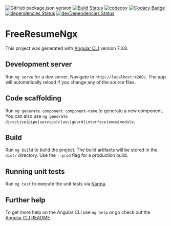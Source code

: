 ![GitHub package.json version](https://img.shields.io/github/package-json/v/jesusvallez/FreeResumeNgx.svg)
[![Build Status](https://travis-ci.org/jesusvallez/FreeResumeNgx.svg?branch=master)](https://travis-ci.org/jesusvallez/FreeResumeNgx)
[![codecov](https://img.shields.io/codecov/c/github/jesusvallez/FreeResumeNgx.svg)](https://codecov.io/gh/jesusvallez/FreeResumeNgx)
[![Codacy Badge](https://api.codacy.com/project/badge/Grade/c6e3a36a4f1d46b199d8049d8cc6986a)](https://www.codacy.com/app/jesusvallez/FreeResumeNgx?utm_source=github.com&amp;utm_medium=referral&amp;utm_content=jesusvallez/FreeResumeNgx&amp;utm_campaign=Badge_Grade)
[![dependencies Status](https://david-dm.org/jesusvallez/FreeResumeNgx/status.svg)](https://david-dm.org/jesusvallez/FreeResumeNgx)
[![devDependencies Status](https://david-dm.org/jesusvallez/FreeResumeNgx/dev-status.svg)](https://david-dm.org/jesusvallez/FreeResumeNgx?type=dev)

# FreeResumeNgx

This project was generated with [Angular CLI](https://github.com/angular/angular-cli) version 7.3.8.

## Development server

Run `ng serve` for a dev server. Navigate to `http://localhost:4200/`. The app will automatically reload if you change any of the source files.

## Code scaffolding

Run `ng generate component component-name` to generate a new component. You can also use `ng generate directive|pipe|service|class|guard|interface|enum|module`.

## Build

Run `ng build` to build the project. The build artifacts will be stored in the `dist/` directory. Use the `--prod` flag for a production build.

## Running unit tests

Run `ng test` to execute the unit tests via [Karma](https://karma-runner.github.io).

## Further help

To get more help on the Angular CLI use `ng help` or go check out the [Angular CLI README](https://github.com/angular/angular-cli/blob/master/README.md).
